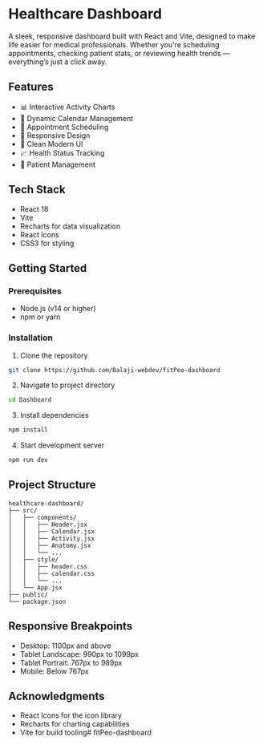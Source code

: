 # Healthcare Dashboard

A sleek, responsive dashboard built with React and Vite, designed to make life easier for medical professionals. Whether you're scheduling appointments, checking patient stats, or reviewing health trends — everything’s just a click away.

## Features

- 📊 Interactive Activity Charts
- 📅 Dynamic Calendar Management
- 🏥 Appointment Scheduling
- 📱 Responsive Design
- 🎨 Clean Modern UI
- 📈 Health Status Tracking
- 👤 Patient Management

## Tech Stack

- React 18
- Vite
- Recharts for data visualization
- React Icons
- CSS3 for styling

## Getting Started

### Prerequisites

- Node.js (v14 or higher)
- npm or yarn

### Installation

1. Clone the repository
```bash
git clone https://github.com/Balaji-webdev/fitPeo-dashboard
```

2. Navigate to project directory
```bash
cd Dashboard
```

3. Install dependencies
```bash
npm install
```

4. Start development server
```bash
npm run dev
```

## Project Structure

```
healthcare-dashboard/
├── src/
│   ├── components/
│   │   ├── Header.jsx
│   │   ├── Calendar.jsx
│   │   ├── Activity.jsx
│   │   ├── Anatomy.jsx
│   │   └── ...
│   ├── style/
│   │   ├── header.css
│   │   ├── calendar.css
│   │   └── ...
│   └── App.jsx
├── public/
└── package.json
```

## Responsive Breakpoints

- Desktop: 1100px and above
- Tablet Landscape: 990px to 1099px
- Tablet Portrait: 767px to 989px
- Mobile: Below 767px


## Acknowledgments

- React Icons for the icon library
- Recharts for charting capabilities
- Vite for build tooling#   f i t P e o - d a s h b o a r d  
 